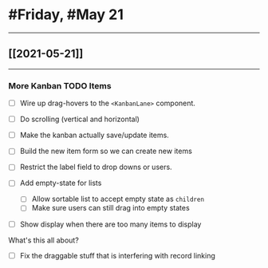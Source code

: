 # #Friday, #May 21
---

## [[2021-05-21]]

---

### More Kanban TODO Items

- [ ] Wire up drag-hovers to the `<KanbanLane>` component.
- [ ] Do scrolling (vertical and horizontal)
- [ ] Make the kanban actually save/update items.
- [ ] Build the new item form so we can create new items
- [ ] Restrict the label field to drop downs or users.
- [ ] Add empty-state for lists
	- [ ] Allow sortable list to accept empty state as `children`
	- [ ] Make sure users can still drag into empty states
- [ ] Show display when there are too many items to display








What's this all about?
- [ ] Fix the draggable stuff that is interfering with record linking

